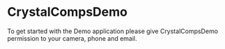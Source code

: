 # CrystalCompsDemo
To get started with the Demo application please give CrystalCompsDemo permission to your camera, phone and email.
